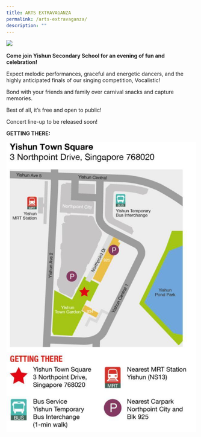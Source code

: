 ```yaml
---
title: ARTS EXTRAVAGANZA
permalink: /arts-extravaganza/
description: ""
---
```

![](/images/Announcements/arts%20extravaganza%202023.png)

**Come join Yishun Secondary School for an evening of fun and celebration!**

Expect melodic performances, graceful and energetic dancers, and the highly anticipated finals of our singing competition, Vocalistic!

Bond with your friends and family over carnival snacks and capture memories.

Best of all, it’s free and open to public! 

Concert line-up to be released soon!

**GETTING THERE:**

![](/images/Announcements/getting%20to%20yts.jpg)